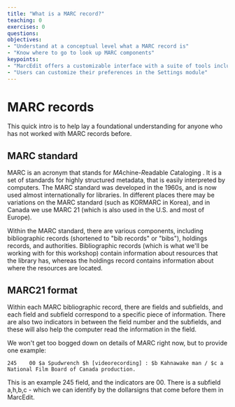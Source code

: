```yaml
---
title: "What is a MARC record?"
teaching: 0
exercises: 0
questions:
objectives:
- "Understand at a conceptual level what a MARC record is"
- "Know where to go to look up MARC components"
keypoints:
- "MarcEdit offers a customizable interface with a suite of tools including the MarcEditor"
- "Users can customize their preferences in the Settings module"
---
```


# MARC records
This quick intro is to help lay a foundational understanding for anyone who has not worked with MARC records before.

## MARC standard
MARC is an acronym that stands for *MA*chine-*R*eadable *C*ataloging . It is a set of standards for highly structured metadata, that is easily interpreted by computers. The MARC standard was developed in the 1960s, and is now used almost internationally for libraries. In different places there may be variations on the MARC standard (such as KORMARC in Korea), and in Canada we use MARC 21 (which is also used in the U.S. and most of Europe).

Within the MARC standard, there are various components, including bibliographic records (shortened to "bib records" or "bibs"), holdings records, and authorities. Bibliographic records (which is what we'll be working with for this workshop) contain information about resources that the library has, whereas the holdings record contains information about where the resources are located.

## MARC21 format
Within each MARC bibliographic record, there are fields and subfields, and each field and subfield correspond to a specific piece of information. There are also two indicators in between the field number and the subfields, and these will also help the computer read the information in the field.

We won't get too bogged down on details of MARC right now, but to provide one example:

`245	00 $a Spudwrench $h [videorecording] : $b Kahnawake man / $c a National Film Board of Canada production.`

This is an example 245 field, and the indicators are 00. There is a subfield a,h,b,c - which we can identify by the dollarsigns that come before them in MarcEdit.
